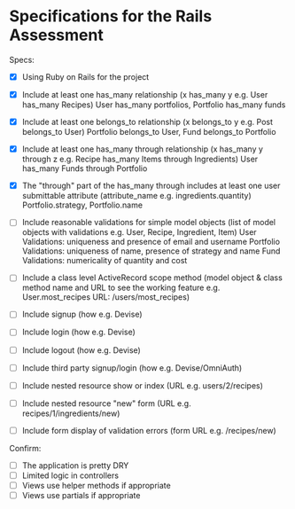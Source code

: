# Specifications for the Rails Assessment

Specs:
- [x] Using Ruby on Rails for the project

- [x] Include at least one has_many relationship (x has_many y e.g. User has_many Recipes)
      User has_many portfolios, Portfolio has_many funds

- [x] Include at least one belongs_to relationship (x belongs_to y e.g. Post belongs_to User)
      Portfolio belongs_to User, Fund belongs_to Portfolio

- [x] Include at least one has_many through relationship (x has_many y through z e.g. Recipe has_many Items through Ingredients)
      User has_many Funds through Portfolio

- [x] The "through" part of the has_many through includes at least one user submittable attribute (attribute_name e.g. ingredients.quantity)
      Portfolio.strategy, Portfolio.name

- [ ] Include reasonable validations for simple model objects (list of model objects with validations e.g. User, Recipe, Ingredient, Item)
      User Validations: uniqueness and presence of email and username
      Portfolio Validations: uniqueness of name, presence of strategy and name
      Fund Validations: numericality of quantity and cost

- [ ] Include a class level ActiveRecord scope method (model object & class method name and URL to see the working feature e.g. User.most_recipes URL: /users/most_recipes)

- [ ] Include signup (how e.g. Devise)

- [ ] Include login (how e.g. Devise)

- [ ] Include logout (how e.g. Devise)

- [ ] Include third party signup/login (how e.g. Devise/OmniAuth)

- [ ] Include nested resource show or index (URL e.g. users/2/recipes)

- [ ] Include nested resource "new" form (URL e.g. recipes/1/ingredients/new)

- [ ] Include form display of validation errors (form URL e.g. /recipes/new)


Confirm:
- [ ] The application is pretty DRY
- [ ] Limited logic in controllers
- [ ] Views use helper methods if appropriate
- [ ] Views use partials if appropriate
